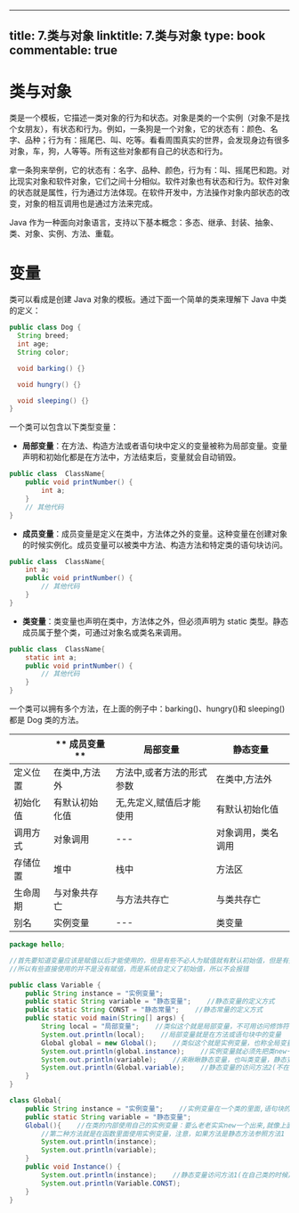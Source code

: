 
---
title: 7.类与对象
linktitle: 7.类与对象
type: book
commentable: true
---

# 类与对象

类是一个模板，它描述一类对象的行为和状态。对象是类的一个实例（对象不是找个女朋友），有状态和行为。例如，一条狗是一个对象，它的状态有：颜色、名字、品种；行为有：摇尾巴、叫、吃等。看看周围真实的世界，会发现身边有很多对象，车，狗，人等等。所有这些对象都有自己的状态和行为。

拿一条狗来举例，它的状态有：名字、品种、颜色，行为有：叫、摇尾巴和跑。对比现实对象和软件对象，它们之间十分相似。软件对象也有状态和行为。软件对象的状态就是属性，行为通过方法体现。在软件开发中，方法操作对象内部状态的改变，对象的相互调用也是通过方法来完成。

Java 作为一种面向对象语言，支持以下基本概念：多态、继承、封装、抽象、类、对象、实例、方法、重载。

# 变量

类可以看成是创建 Java 对象的模板。通过下面一个简单的类来理解下 Java 中类的定义：

```java
public class Dog {
  String breed;
  int age;
  String color;

  void barking() {}

  void hungry() {}

  void sleeping() {}
}
```

一个类可以包含以下类型变量：

- **局部变量**：在方法、构造方法或者语句块中定义的变量被称为局部变量。变量声明和初始化都是在方法中，方法结束后，变量就会自动销毁。

```java
public class  ClassName{
    public void printNumber() {
        int a;
    }
    // 其他代码
}
```

- **成员变量**：成员变量是定义在类中，方法体之外的变量。这种变量在创建对象的时候实例化。成员变量可以被类中方法、构造方法和特定类的语句块访问。

```java
public class  ClassName{
    int a;
    public void printNumber() {
        // 其他代码
    }
}
```

- **类变量**：类变量也声明在类中，方法体之外，但必须声明为 static 类型。静态成员属于整个类，可通过对象名或类名来调用。

```java
public class  ClassName{
    static int a;
    public void printNumber() {
        // 其他代码
    }
}
```

一个类可以拥有多个方法，在上面的例子中：barking()、hungry()和 sleeping()都是 Dog 类的方法。

|          | ** 成员变量**  | **局部变量**              | **静态变量**       |
| -------- | -------------- | ------------------------- | ------------------ |
| 定义位置 | 在类中,方法外  | 方法中,或者方法的形式参数 | 在类中,方法外      |
| 初始化值 | 有默认初始化值 | 无,先定义,赋值后才能使用  | 有默认初始化值     |
| 调用方式 | 对象调用       | ---                       | 对象调用，类名调用 |
| 存储位置 | 堆中           | 栈中                      | 方法区             |
| 生命周期 | 与对象共存亡   | 与方法共存亡              | 与类共存亡         |
| 别名     | 实例变量       | ---                       | 类变量             |

```java
package hello;

//首先要知道变量应该是赋值以后才能使用的，但是有些不必人为赋值就有默认初始值，但是有些要人为定义初始值
//所以有些直接使用的并不是没有赋值，而是系统自定义了初始值，所以不会报错

public class Variable {
    public String instance = "实例变量";
    public static String variable = "静态变量";    //静态变量的定义方式
    public static String CONST = "静态常量";    //静态常量的定义方式
    public static void main(String[] args) {
        String local = "局部变量";    //类似这个就是局部变量，不可用访问修饰符修饰，没有默认初始值
        System.out.println(local);    //局部变量就是在方法或语句块中的变量
        Global global = new Global();    //类似这个就是实例变量，也称全局变量
        System.out.println(global.instance);    //实例变量就必须先把类new一个出来才能使用,因为他是在类中,方法外的
        System.out.println(variable);    //来瞅瞅静态变量，也叫类变量，静态变量的访问方式1(在自己类的时候)
        System.out.println(Global.variable);    //静态变量的访问方法2(不在自己类的时候)
    }
}

class Global{
    public String instance = "实例变量";    //实例变量在一个类的里面,语句块的外面
    public static String variable = "静态变量";
    Global(){    //在类的内部使用自己的实例变量：要么老老实实new一个出来,就像上面那个
        //第二种方法就是在函数里面使用实例变量，注意，如果方法是静态方法参照方法1
        System.out.println(instance);
        System.out.println(variable);
    }
    public void Instance() {
        System.out.println(instance);    //静态变量访问方法1(在自己类的时候),静态常量和静态变量访问相同
        System.out.println(Variable.CONST);
    }
}
```

    